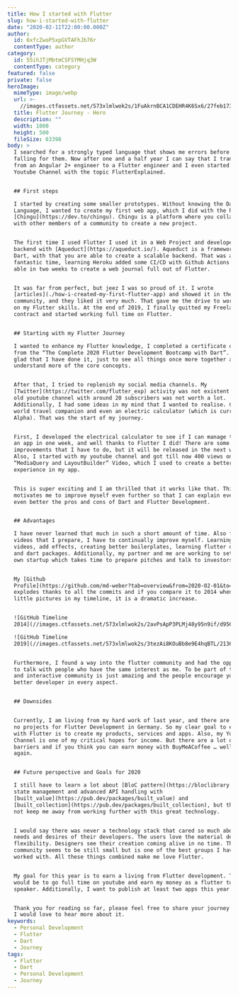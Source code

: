 ```yaml
---
title: How I started with Flutter
slug: how-i-started-with-flutter
date: "2020-02-11T22:00:00.000Z"
author:
  id: 6xfcZwoP5xpGVTAFhJb76r
  contentType: author
category:
  id: 55ihJTjMbtmCSFSYMHjq3W
  contentType: category
featured: false
private: false
heroImage:
  mimeType: image/webp
  url: >-
    //images.ctfassets.net/573xlmlwok2s/1FuAkrnBCA1CDEHR4K6Sx6/27feb17344fbdb18940961317587530c/1.webp
  title: Flutter Journey - Hero
  description: ""
  width: 1000
  height: 500
  fileSize: 63398
body: >
  I searched for a strongly typed language that shows me errors before I am
  falling for them. Now after one and a half year I can say that I transformed
  from an Angular 2+ engineer to a Flutter engineer and I even started my own
  Youtube Channel with the topic FlutterExplained.


  ## First steps

  I started by creating some smaller prototypes. Without knowing the Dart
  Language, I wanted to create my first web app, which I did with the help of
  [Chingu](https://dev.to/chingu). Chingu is a platform where you collaborate
  with other members of a community to create a new project.


  The first time I used Flutter I used it in a Web Project and developed the
  backend with [Aqueduct](https://aqueduct.io/). Aqueduct is a framework in
  Dart, with that you are able to create a scalable backend. That was a
  fantastic time, learning Heroku added some CI/CD with Github Actions and was
  able in two weeks to create a web journal full out of Flutter.


  It was far from perfect, but jeez I was so proud of it. I wrote
  [articles](./how-i-created-my-first-flutter-app) and showed it in the
  community, and they liked it very much. That gave me the drive to work harder
  on my Flutter skills. At the end of 2019, I finally quitted my Freelance
  contract and started working full time on Flutter.


  ## Starting with my Flutter Journey

  I wanted to enhance my Flutter knowledge, I completed a certificate on Udemy
  from the “The Complete 2020 Flutter Development Bootcamp with Dart”. I was
  glad that I have done it, just to see all things once more together and
  understand more of the core concepts.


  After that, I tried to replenish my social media channels. My
  [Twitter](https://twitter.com/flutter_exp) activity was not existent and my
  old youtube channel with around 20 subscribers was not worth a lot.
  Additionally, I had some ideas in my mind that I wanted to realise. Creating a
  world travel companion and even an electric calculator (which is currently in
  Alpha). That was the start of my journey.


  First, I developed the electrical calculator to see if I can manage to create
  an app in one week, and well thanks to Flutter I did! There are some
  improvements that I have to do, but it will be released in the next weeks.
  Also, I started with my youtube channel and got till now 400 views on a
  “MediaQuery and LayoutBuilder” Video, which I used to create a better user
  experience in my app.


  This is super exciting and I am thrilled that it works like that. This
  motivates me to improve myself even further so that I can explain everyone,
  even better the pros and cons of Dart and Flutter Development.


  ## Advantages

  I have never learned that much in such a short amount of time. Also for the
  videos that I prepare, I have to continually improve myself. Learning to cut
  videos, add effects, creating better boilerplates, learning flutter details
  and dart packages. Additionally, my partner and me are working to setup up our
  own startup which takes time to prepare pitches and talk to investors.


  My [Github
  Profile](https://github.com/md-weber?tab=overview&from=2020-02-01&to=2020-02-10)
  explodes thanks to all the commits and if you compare it to 2014 when I draw
  little pictures in my timeline, it is a dramatic increase.


  ![GitHub Timeline
  2014](//images.ctfassets.net/573xlmlwok2s/2avPsApP3PLMj48y95n9if/d9562333782ac084119366fad10d5fc4/1-2.webp)

  ![GitHub Timeline
  2019](//images.ctfassets.net/573xlmlwok2s/3tezAi8KOuBb8e9E4hqBTL/2136ebe01455642b7d1d9e8b493dafde/1-3.webp)


  Furthermore, I found a way into the flutter community and had the opportunity
  to talk with people who have the same interest as me. To be part of this new
  and interactive community is just amazing and the people encourage you to be a
  better developer in every aspect.


  ## Downsides


  Currently, I am living from my hard work of last year, and there are less till
  no projects for Flutter Development in Germany. So my clear goal to earn money
  with Flutter is to create my products, services and apps. Also, my Youtube
  Channel is one of my critical hopes for income. But there are a lot of
  barriers and if you think you can earn money with BuyMeACoffee … well, think
  again.


  ## Future perspective and Goals for 2020

  I still have to learn a lot about [BloC pattern](https://bloclibrary.dev/#/),
  state management and advanced API handling with
  [built_value](https://pub.dev/packages/built_value) and
  [built_collection](https://pub.dev/packages/built_collection), but that does
  not keep me away from working further with this great technology.


  I would say there was never a technology stack that cared so much about the
  needs and desires of their developers. The users love the material design and
  flexibility. Designers see their creation coming alive in no time. The
  community seems to be still small but is one of the best groups I have ever
  worked with. All these things combined make me love Flutter.


  My goal for this year is to earn a living from Flutter development. The dream
  would be to go full time on youtube and earn my money as a flutter tutor and
  speaker. Additionally, I want to publish at least two apps this year.


  Thank you for reading so far, please feel free to share your journey with us.
  I would love to hear more about it.
keywords:
  - Personal Development
  - Flutter
  - Dart
  - Journey
tags:
  - Flutter
  - Dart
  - Personal Development
  - Journey
---
```

